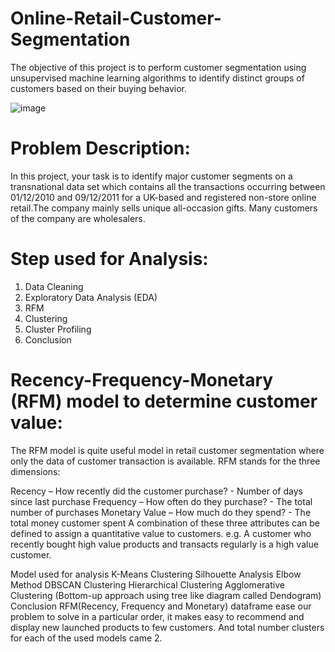 # Online-Retail-Customer-Segmentation

The objective of this project is to perform customer segmentation using unsupervised machine learning algorithms to identify distinct groups of customers based on their buying behavior.

![image](https://github.com/gkumbhare/online_customer_segmentation_unsupervised/assets/122550001/73b374f1-e2c8-4898-8598-c3665e9c8368)

# Problem Description:
In this project, your task is to identify major customer segments on a transnational data set which contains all the transactions occurring between 01/12/2010 and 09/12/2011 for a UK-based and registered non-store online retail.The company mainly sells unique all-occasion gifts. Many customers of the company are wholesalers.

# Step used for Analysis:
1. Data Cleaning
2. Exploratory Data Analysis (EDA)
3. RFM
4. Clustering
5. Cluster Profiling
6. Conclusion
# Recency-Frequency-Monetary (RFM) model to determine customer value:
The RFM model is quite useful model in retail customer segmentation where only the data of customer transaction is available. RFM stands for the three dimensions:

Recency – How recently did the customer purchase? - Number of days since last purchase
Frequency – How often do they purchase? - The total number of purchases
Monetary Value – How much do they spend? - The total money customer spent
A combination of these three attributes can be defined to assign a quantitative value to customers. e.g. A customer who recently bought high value products and transacts regularly is a high value customer.



Model used for analysis
K-Means Clustering
Silhouette Analysis
Elbow Method
DBSCAN Clustering
Hierarchical Clustering
Agglomerative Clustering (Bottom-up approach using tree like diagram called Dendogram)
Conclusion
RFM(Recency, Frequency and Monetary) dataframe ease our problem to solve in a particular order, it makes easy to recommend and display new launched products to few customers.
And total number clusters for each of the used models came 2.
